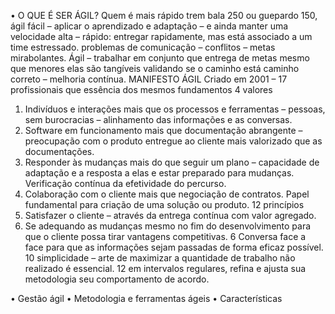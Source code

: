 •	O QUE É SER ÁGIL?
Quem é mais rápido trem bala 250 ou guepardo 150, ágil fácil – aplicar o aprendizado e adaptação – e ainda manter uma velocidade alta 
– rápido: entregar rapidamente, mas está associado a um time estressado. problemas de comunicação – conflitos – metas mirabolantes.
Ágil – trabalhar em conjunto que entrega de metas mesmo que menores elas são tangíveis validando se o caminho está caminho correto – melhoria contínua.
MANIFESTO ÁGIL
Criado em 2001 – 17 profissionais que essência dos mesmos fundamentos 
4 valores 
1.	Indivíduos e interações mais que os processos e ferramentas – pessoas, sem burocracias – alinhamento das informações e as conversas.
2.	Software em funcionamento mais que documentação abrangente – preocupação com o produto entregue ao cliente mais valorizado que as documentações.
3.	Responder às mudanças mais do que seguir um plano – capacidade de adaptação e a resposta a elas e estar preparado para mudanças. Verificação contínua da efetividade do percurso.
4.	Colaboração com o cliente mais que negociação de contratos. Papel fundamental para criação de uma solução ou produto.
12 princípios
1.	Satisfazer o cliente – através da entrega contínua com valor agregado. 
2.	Se adequando as mudanças mesmo no fim do desenvolvimento para que o cliente possa tirar vantagens competitivas.
6	Conversa face a face para que as informações sejam passadas de forma eficaz possível.
10 simplicidade – arte de maximizar a quantidade de trabalho não realizado é essencial. 
12 em intervalos regulares, refina e ajusta sua metodologia seu comportamento de acordo.



•	Gestão ágil 
•	Metodologia e ferramentas ágeis 
•	Características 


